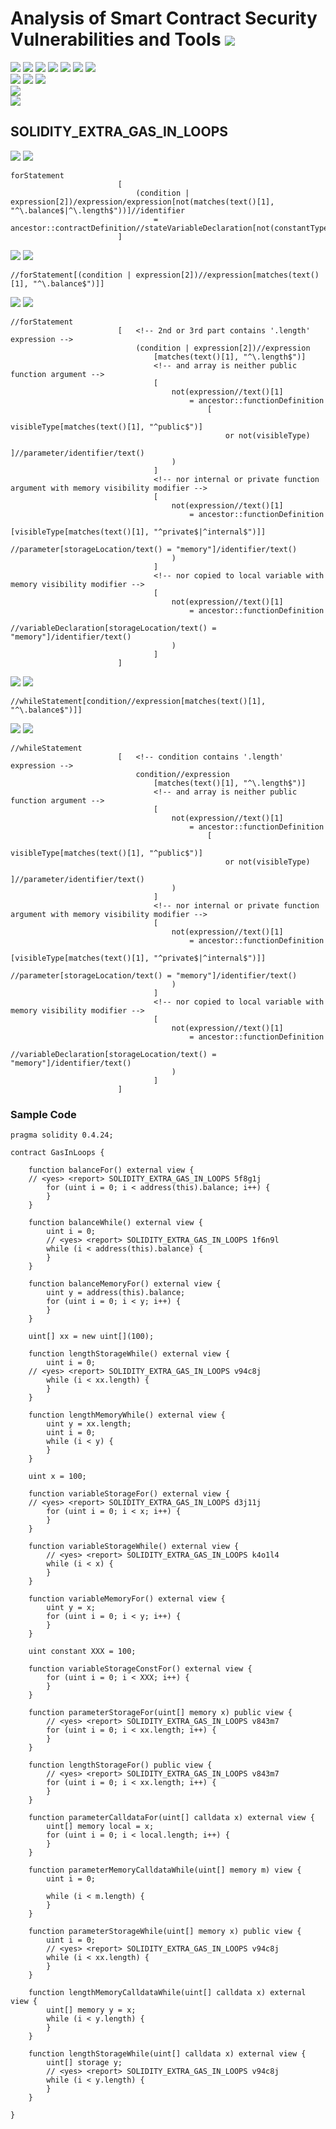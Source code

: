 # Analysis of Smart Contract Security Vulnerabilities and Tools ![](https://img.shields.io/badge/-Live-brightgreen)
![](https://img.shields.io/badge/Batch-20CYS-green) ![](https://img.shields.io/badge/Batch-UG21CYS-lightgreen) ![](https://img.shields.io/badge/Batch-PG21CYS-green) ![](https://img.shields.io/badge/Batch-UG22CYS-lightgreen) ![](https://img.shields.io/badge/Batch-PG21CYS-green) ![](https://img.shields.io/badge/Batch-PhD-darkgreen) ![](https://img.shields.io/badge/-B_RIG-darkgreen)<br/>   ![](https://img.shields.io/badge/BlockchainCourse-20CY712-green)  ![](https://img.shields.io/badge/-M.Tech_Dissertation-blue) ![](https://img.shields.io/badge/Focus-Smart_Contract_Security-yellow) <br/>
![](https://img.shields.io/badge/Blockchain-Ethereum-blue)   <br/> 
![](https://img.shields.io/badge/Language-Solidity-blue)

## SOLIDITY_EXTRA_GAS_IN_LOOPS

![](https://img.shields.io/badge/Pattern_ID-d3j11j-gold) ![](https://img.shields.io/badge/Severity-1-brown) 

```
forStatement
                        [
                            (condition | expression[2])/expression/expression[not(matches(text()[1], "^\.balance$|^\.length$"))]//identifier
                                = ancestor::contractDefinition//stateVariableDeclaration[not(constantType)]/identifier
                        ]
```

![](https://img.shields.io/badge/Pattern_ID-5f8g1j-gold) ![](https://img.shields.io/badge/Severity-1-brown) 

```
//forStatement[(condition | expression[2])//expression[matches(text()[1], "^\.balance$")]]
```

![](https://img.shields.io/badge/Pattern_ID-v843m7-gold) ![](https://img.shields.io/badge/Severity-1-brown) 

```
//forStatement
                        [   <!-- 2nd or 3rd part contains '.length' expression -->
                            (condition | expression[2])//expression
                                [matches(text()[1], "^\.length$")]
                                <!-- and array is neither public function argument -->
                                [
                                    not(expression//text()[1]
                                        = ancestor::functionDefinition
                                            [
                                                visibleType[matches(text()[1], "^public$")]
                                                or not(visibleType)
                                            ]//parameter/identifier/text()
                                    )
                                ]
                                <!-- nor internal or private function argument with memory visibility modifier -->
                                [
                                    not(expression//text()[1]
                                        = ancestor::functionDefinition
                                            [visibleType[matches(text()[1], "^private$|^internal$")]]
                                            //parameter[storageLocation/text() = "memory"]/identifier/text()
                                    )
                                ]
                                <!-- nor copied to local variable with memory visibility modifier -->
                                [
                                    not(expression//text()[1]
                                        = ancestor::functionDefinition
                                            //variableDeclaration[storageLocation/text() = "memory"]/identifier/text()
                                    )
                                ]
                        ]
```

![](https://img.shields.io/badge/Pattern_ID-1f6n9l-gold) ![](https://img.shields.io/badge/Severity-1-brown) 

```
//whileStatement[condition//expression[matches(text()[1], "^\.balance$")]]
```

![](https://img.shields.io/badge/Pattern_ID-v94c8j-gold) ![](https://img.shields.io/badge/Severity-1-brown) 

```
//whileStatement
                        [   <!-- condition contains '.length' expression -->
                            condition//expression
                                [matches(text()[1], "^\.length$")]
                                <!-- and array is neither public function argument -->
                                [
                                    not(expression//text()[1]
                                        = ancestor::functionDefinition
                                            [
                                                visibleType[matches(text()[1], "^public$")]
                                                or not(visibleType)
                                            ]//parameter/identifier/text()
                                    )
                                ]
                                <!-- nor internal or private function argument with memory visibility modifier -->
                                [
                                    not(expression//text()[1]
                                        = ancestor::functionDefinition
                                            [visibleType[matches(text()[1], "^private$|^internal$")]]
                                            //parameter[storageLocation/text() = "memory"]/identifier/text()
                                    )
                                ]
                                <!-- nor copied to local variable with memory visibility modifier -->
                                [
                                    not(expression//text()[1]
                                        = ancestor::functionDefinition
                                            //variableDeclaration[storageLocation/text() = "memory"]/identifier/text()
                                    )
                                ]
                        ]
```
### Sample Code

```
pragma solidity 0.4.24;

contract GasInLoops {

    function balanceFor() external view {
    // <yes> <report> SOLIDITY_EXTRA_GAS_IN_LOOPS 5f8g1j
        for (uint i = 0; i < address(this).balance; i++) {
        }
    }

    function balanceWhile() external view {
        uint i = 0;
        // <yes> <report> SOLIDITY_EXTRA_GAS_IN_LOOPS 1f6n9l
        while (i < address(this).balance) {
        }
    }

    function balanceMemoryFor() external view {
        uint y = address(this).balance;
        for (uint i = 0; i < y; i++) {
        }
    }

    uint[] xx = new uint[](100);

    function lengthStorageWhile() external view {
        uint i = 0;
    // <yes> <report> SOLIDITY_EXTRA_GAS_IN_LOOPS v94c8j
        while (i < xx.length) {
        }
    }

    function lengthMemoryWhile() external view {
        uint y = xx.length;
        uint i = 0;
        while (i < y) {
        }
    }

    uint x = 100;

    function variableStorageFor() external view {
    // <yes> <report> SOLIDITY_EXTRA_GAS_IN_LOOPS d3j11j
        for (uint i = 0; i < x; i++) {
        }
    }

    function variableStorageWhile() external view {
        // <yes> <report> SOLIDITY_EXTRA_GAS_IN_LOOPS k4o1l4
        while (i < x) {
        }
    }

    function variableMemoryFor() external view {
        uint y = x;
        for (uint i = 0; i < y; i++) {
        }
    }

    uint constant XXX = 100;

    function variableStorageConstFor() external view {
        for (uint i = 0; i < XXX; i++) {
        }
    }

    function parameterStorageFor(uint[] memory x) public view {
        // <yes> <report> SOLIDITY_EXTRA_GAS_IN_LOOPS v843m7
        for (uint i = 0; i < xx.length; i++) {
        }
    }

    function lengthStorageFor() public view {
        // <yes> <report> SOLIDITY_EXTRA_GAS_IN_LOOPS v843m7
        for (uint i = 0; i < xx.length; i++) {
        }
    }

    function parameterCalldataFor(uint[] calldata x) external view {
        uint[] memory local = x;
        for (uint i = 0; i < local.length; i++) {
        }
    }

    function parameterMemoryCalldataWhile(uint[] memory m) view {
        uint i = 0;

        while (i < m.length) {
        }
    }

    function parameterStorageWhile(uint[] memory x) public view {
        uint i = 0;
        // <yes> <report> SOLIDITY_EXTRA_GAS_IN_LOOPS v94c8j
        while (i < xx.length) {
        }
    }

    function lengthMemoryCalldataWhile(uint[] calldata x) external view {
        uint[] memory y = x;
        while (i < y.length) {
        }
    }

    function lengthStorageWhile(uint[] calldata x) external view {
        uint[] storage y;
        // <yes> <report> SOLIDITY_EXTRA_GAS_IN_LOOPS v94c8j
        while (i < y.length) {
        }
    }

}
```